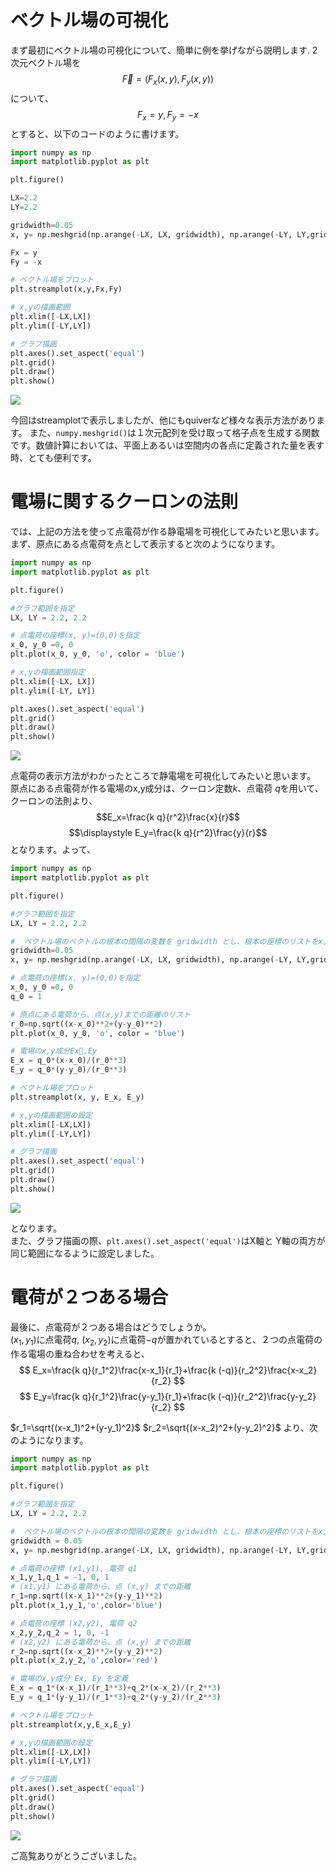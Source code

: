 # ベクトル場の可視化
まず最初にベクトル場の可視化について、簡単に例を挙げながら説明します.
2次元ベクトル場を
$$\vec{F} = \left( F_x(x, y), F_y(x, y) \right)$$
について、
$$F_x = y, F_y = -x$$
とすると、以下のコードのように書けます。
```python
import numpy as np
import matplotlib.pyplot as plt

plt.figure()

LX=2.2
LY=2.2

gridwidth=0.05
x, y= np.meshgrid(np.arange(-LX, LX, gridwidth), np.arange(-LY, LY,gridwidth)) 

Fx = y
Fy = -x

# ベクトル場をプロット
plt.streamplot(x,y,Fx,Fy)

# x,yの描画範囲
plt.xlim([-LX,LX])
plt.ylim([-LY,LY])

# グラフ描画
plt.axes().set_aspect('equal')
plt.grid()
plt.draw()
plt.show()
```
![](https://storage.googleapis.com/zenn-user-upload/8x5d7n6d2vrephpt6b9qb4lphyhr)

今回はstreamplotで表示しましたが、他にもquiverなど様々な表示方法があります。
また、`numpy.meshgrid()`は１次元配列を受け取って格子点を生成する関数です。数値計算においては、平面上あるいは空間内の各点に定義された量を表す時、とても便利です。

# 電場に関するクーロンの法則
では、上記の方法を使って点電荷が作る静電場を可視化してみたいと思います。<br>
まず、原点にある点電荷を点として表示すると次のようになります。
```python
import numpy as np
import matplotlib.pyplot as plt

plt.figure()

#グラフ範囲を指定
LX, LY = 2.2, 2.2

# 点電荷の座標(x, y)=(0,0)を指定
x_0, y_0 =0, 0
plt.plot(x_0, y_0, 'o', color = 'blue')

# x,yの描画範囲指定
plt.xlim([-LX, LX])
plt.ylim([-LY, LY])

plt.axes().set_aspect('equal')
plt.grid()
plt.draw()
plt.show()
```
![](Figure_1.png)
<!-- ここに画像を入れる -->

点電荷の表示方法がわかったところで静電場を可視化してみたいと思います。<br>
原点にある点電荷が作る電場のx,y成分は、クーロン定数$k$、点電荷 $q$を用いて、クーロンの法則より、
$$E_x=\frac{k q}{r^2}\frac{x}{r}$$
$$\displaystyle E_y=\frac{k q}{r^2}\frac{y}{r}$$
となります。よって、
```python
import numpy as np
import matplotlib.pyplot as plt

plt.figure()

#グラフ範囲を指定
LX, LY = 2.2, 2.2

#  ベクトル場のベクトルの根本の間隔の変数を gridwidth とし、根本の座標のリストをx,yとします。
gridwidth=0.05
x, y= np.meshgrid(np.arange(-LX, LX, gridwidth), np.arange(-LY, LY,gridwidth)) 

# 点電荷の座標(x, y)=(0,0)を指定
x_0, y_0 =0, 0
q_0 = 1

# 原点にある電荷から、点(x,y)までの距離のリスト
r_0=np.sqrt((x-x_0)**2+(y-y_0)**2) 
plt.plot(x_0, y_0, 'o', color = 'blue')

# 電場のx,y成分Ex,Ey
E_x = q_0*(x-x_0)/(r_0**3)
E_y = q_0*(y-y_0)/(r_0**3)

# ベクトル場をプロット
plt.streamplot(x, y, E_x, E_y)

# x,yの描画範囲の設定
plt.xlim([-LX,LX])
plt.ylim([-LY,LY])

# グラフ描画
plt.axes().set_aspect('equal')
plt.grid()
plt.draw()
plt.show()
```

![](Figure_2.png)

となります。<br>
また、グラフ描画の際、`plt.axes().set_aspect('equal')`はX軸と Y軸の両方が同じ範囲になるように設定しました。
# 電荷が２つある場合
最後に、点電荷が２つある場合はどうでしょうか。<br>
$(x_1,y_1)$に点電荷$q$, $(x_2,y_2)$に点電荷$-q$が置かれているとすると、２つの点電荷の作る電場の重ね合わせを考えると、
$$ E_x=\frac{k q}{r_1^2}\frac{x-x_1}{r_1}+\frac{k (-q)}{r_2^2}\frac{x-x_2}{r_2} $$
$$ E_y=\frac{k q}{r_1^2}\frac{y-y_1}{r_1}+\frac{k (-q)}{r_2^2}\frac{y-y_2}{r_2} $$

$r_1=\sqrt{(x-x_1)^2+(y-y_1)^2}$ $r_2=\sqrt{(x-x_2)^2+(y-y_2)^2}$
より、次のようになります。
```python
import numpy as np
import matplotlib.pyplot as plt

plt.figure()

#グラフ範囲を指定
LX, LY = 2.2, 2.2

#  ベクトル場のベクトルの根本の間隔の変数を gridwidth とし、根本の座標のリストをx,yとします。
gridwidth = 0.05
x, y= np.meshgrid(np.arange(-LX, LX, gridwidth), np.arange(-LY, LY,gridwidth)) 

# 点電荷の座標 (x1,y1), 電荷 q1
x_1,y_1,q_1 = -1, 0, 1
# (x1,y1) にある電荷から、点 (x,y) までの距離
r_1=np.sqrt((x-x_1)**2+(y-y_1)**2) 
plt.plot(x_1,y_1,'o',color='blue')

# 点電荷の座標 (x2,y2), 電荷 q2
x_2,y_2,q_2 = 1, 0, -1   
# (x2,y2) にある電荷から、点 (x,y) までの距離
r_2=np.sqrt((x-x_2)**2+(y-y_2)**2) 
plt.plot(x_2,y_2,'o',color='red')

# 電場のx,y成分 Ex, Ey を定義
E_x = q_1*(x-x_1)/(r_1**3)+q_2*(x-x_2)/(r_2**3)  
E_y = q_1*(y-y_1)/(r_1**3)+q_2*(y-y_2)/(r_2**3)

# ベクトル場をプロット
plt.streamplot(x,y,E_x,E_y)

# x,yの描画範囲の設定
plt.xlim([-LX,LX])
plt.ylim([-LY,LY])

# グラフ描画
plt.axes().set_aspect('equal')
plt.grid()
plt.draw()
plt.show()
```
![](Figure_3.png)

ご高覧ありがとうございました。